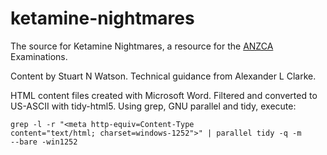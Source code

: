 # ketamine-nightmares

The source for Ketamine Nightmares, a resource for the [ANZCA](http://www.anzca.edu.au/) Examinations.

Content by Stuart N Watson. Technical guidance from Alexander L Clarke.

HTML content files created with Microsoft Word. Filtered and converted to US-ASCII with tidy-html5. Using grep, GNU parallel and tidy, execute:

<code>grep -l -r "<meta http-equiv=Content-Type content=\"text/html; charset=windows-1252\">" | parallel tidy -q -m --bare -win1252</code>

